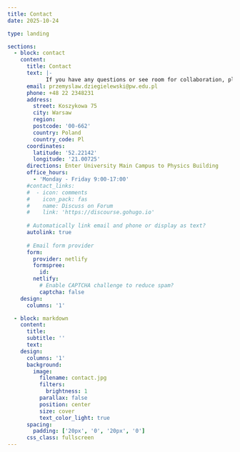 ```yaml
---
title: Contact
date: 2025-10-24

type: landing

sections:
  - block: contact
    content:
      title: Contact
      text: |-
            If you have any questions or see room for collaboration, please feel free to contact me.
      email: przemyslaw.dziegielewski@pw.edu.pl
      phone: +48 22 2348231
      address:
        street: Koszykowa 75
        city: Warsaw
        region: 
        postcode: '00-662'
        country: Poland
        country_code: Pl
      coordinates:
        latitude: '52.22142'
        longitude: '21.00725'
      directions: Enter University Main Campus to Physics Building
      office_hours:
        - 'Monday - Friday 9:00-17:00'
      #contact_links:
      #  - icon: comments
      #    icon_pack: fas
      #    name: Discuss on Forum
      #    link: 'https://discourse.gohugo.io'
    
      # Automatically link email and phone or display as text?
      autolink: true
    
      # Email form provider
      form:
        provider: netlify
        formspree:
          id:
        netlify:
          # Enable CAPTCHA challenge to reduce spam?
          captcha: false
    design:
      columns: '1'

  - block: markdown
    content:
      title:
      subtitle: ''
      text:
    design:
      columns: '1'
      background:
        image: 
          filename: contact.jpg
          filters:
            brightness: 1
          parallax: false
          position: center
          size: cover
          text_color_light: true
      spacing:
        padding: ['20px', '0', '20px', '0']
      css_class: fullscreen
---
```

